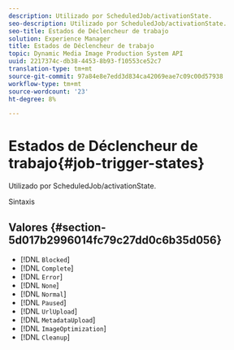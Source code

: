 ```yaml
---
description: Utilizado por ScheduledJob/activationState.
seo-description: Utilizado por ScheduledJob/activationState.
seo-title: Estados de Déclencheur de trabajo
solution: Experience Manager
title: Estados de Déclencheur de trabajo
topic: Dynamic Media Image Production System API
uuid: 2217374c-db38-4453-8b93-f10553ce52c7
translation-type: tm+mt
source-git-commit: 97a84e8e7edd3d834ca42069eae7c09c00d57938
workflow-type: tm+mt
source-wordcount: '23'
ht-degree: 8%

---
```



# Estados de Déclencheur de trabajo{#job-trigger-states}

Utilizado por ScheduledJob/activationState.

Sintaxis

## Valores {#section-5d017b2996014fc79c27dd0c6b35d056}

* [!DNL `Blocked`]
* [!DNL `Complete`]
* [!DNL `Error`]
* [!DNL `None`]
* [!DNL `Normal`]
* [!DNL `Paused`]
* [!DNL `UrlUpload`]
* [!DNL `MetadataUpload`]
* [!DNL `ImageOptimization`]
* [!DNL `Cleanup`]

